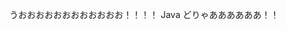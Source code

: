 うおおおおおおおおおおおお！！！！
Java どりゃああああああ！！

<!---
syumai6842/syumai6842 is a ✨ special ✨ repository because its `README.md` (this file) appears on your GitHub profile.
You can click the Preview link to take a look at your changes.
--->
